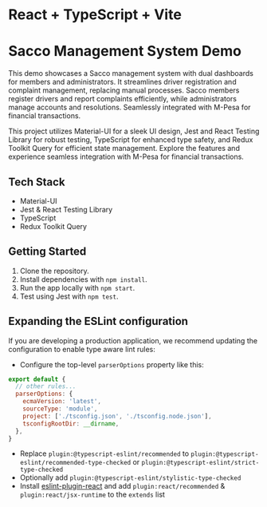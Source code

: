 # React + TypeScript + Vite
# Sacco Management System Demo


This demo showcases a Sacco management system with dual dashboards for members and administrators. It streamlines driver registration and complaint management, replacing manual processes. Sacco members register drivers and report complaints efficiently, while administrators manage accounts and resolutions. Seamlessly integrated with M-Pesa for financial transactions.

 This project utilizes Material-UI for a sleek UI design, Jest and React Testing Library for robust testing, TypeScript for enhanced type safety, and Redux Toolkit Query for efficient state management. Explore the features and experience seamless integration with M-Pesa for financial transactions.


## Tech Stack
- Material-UI
- Jest & React Testing Library
- TypeScript
- Redux Toolkit Query


## Getting Started
1. Clone the repository.
2. Install dependencies with `npm install`.
3. Run the app locally with `npm start`.
4. Test using Jest with `npm test`.

## Expanding the ESLint configuration

If you are developing a production application, we recommend updating the configuration to enable type aware lint rules:

- Configure the top-level `parserOptions` property like this:

```js
export default {
  // other rules...
  parserOptions: {
    ecmaVersion: 'latest',
    sourceType: 'module',
    project: ['./tsconfig.json', './tsconfig.node.json'],
    tsconfigRootDir: __dirname,
  },
}
```

- Replace `plugin:@typescript-eslint/recommended` to `plugin:@typescript-eslint/recommended-type-checked` or `plugin:@typescript-eslint/strict-type-checked`
- Optionally add `plugin:@typescript-eslint/stylistic-type-checked`
- Install [eslint-plugin-react](https://github.com/jsx-eslint/eslint-plugin-react) and add `plugin:react/recommended` & `plugin:react/jsx-runtime` to the `extends` list
